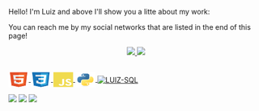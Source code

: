 Hello! 
I'm Luiz and above I'll show you a litte about my work: 

You can reach me by my social networks that are listed in the end of this page!

<div align="center">
  <a href="https://github.com/kinhoreis2000">
  <img height="180em" src="https://github-readme-stats.vercel.app/api?username=kinhoreis2000&show_icons=true&theme=dracula&include_all_commits=true&count_private=true"/>
  <img height="180em" src="https://github-readme-stats.vercel.app/api/top-langs/?username=kinhoreis2000&layout=compact&langs_count=7&theme=dracula"/>
</div>
  <p><p>
  <div style="display: inline_block"><br>
  
  <img align="center" alt="LUIZ-HTML" height="30" width="40" src="https://raw.githubusercontent.com/devicons/devicon/master/icons/html5/html5-original.svg">
     <img align="center" alt="LUIZ-CSS" height="30" width="40" src="https://raw.githubusercontent.com/devicons/devicon/master/icons/css3/css3-original.svg">
     <img align="center" alt="LUIZ-Js" height="30" width="40" src="https://raw.githubusercontent.com/devicons/devicon/master/icons/javascript/javascript-plain.svg">
  <img align="center" alt="LUIZ-Python" height="30" width="40" src="https://raw.githubusercontent.com/devicons/devicon/master/icons/python/python-original.svg">
  <img align="center" alt="LUIZ-SQL" height="30" width="40" src="https://cdn.jsdelivr.net/gh/devicons/devicon/icons/sqlite/sqlite-original-wordmark.svg">

</div>
  <p><p>  <p><p>
  
   <a href="https://instagram.com/luizhenriquereiz" target="_blank"><img src="https://img.shields.io/badge/-Instagram-%23E4405F?style=for-the-badge&logo=instagram&logoColor=white" target="_blank"></a>
  <a href = "mailto:kinhoreis2000@gmail.com"><img src="https://img.shields.io/badge/-Gmail-%23333?style=for-the-badge&logo=gmail&logoColor=white" target="_blank"></a>
  <a href="https://www.linkedin.com/in/luiz-henrique-reis-do-nascimento-8624b9161" target="_blank"><img src="https://img.shields.io/badge/-LinkedIn-%230077B5?style=for-the-badge&logo=linkedin&logoColor=white" target="_blank"></a> 
 
